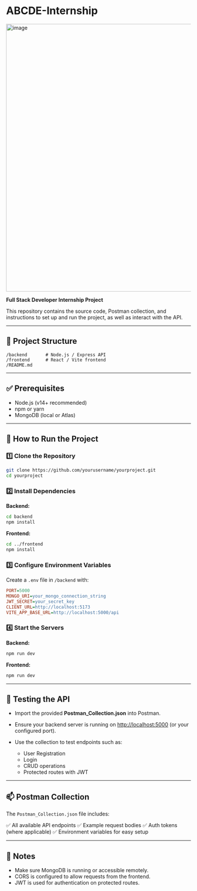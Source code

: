 

# ABCDE-Internship

<img width="808" height="731" alt="image" src="https://github.com/user-attachments/assets/841ed18e-b662-4949-8592-75bf6aca4093" />

**Full Stack Developer Internship Project**

This repository contains the source code, Postman collection, and instructions to set up and run the project, as well as interact with the API.

---

## 📂 Project Structure

```
/backend       # Node.js / Express API
/frontend      # React / Vite frontend
/README.md
```

---

## ✅ Prerequisites

* Node.js (v14+ recommended)
* npm or yarn
* MongoDB (local or Atlas)

---

## 🚀 How to Run the Project

### 1️⃣ Clone the Repository

```bash
git clone https://github.com/yourusername/yourproject.git
cd yourproject
```

### 2️⃣ Install Dependencies

**Backend:**

```bash
cd backend
npm install
```

**Frontend:**

```bash
cd ../frontend
npm install
```

### 3️⃣ Configure Environment Variables

Create a `.env` file in `/backend` with:

```ini
PORT=5000
MONGO_URI=your_mongo_connection_string
JWT_SECRET=your_secret_key
CLIENT_URL=http://localhost:5173
VITE_APP_BASE_URL=http://localhost:5000/api
```

### 4️⃣ Start the Servers

**Backend:**

```bash
npm run dev
```

**Frontend:**

```bash
npm run dev
```

---

## 🧪 Testing the API

* Import the provided **Postman\_Collection.json** into Postman.
* Ensure your backend server is running on [http://localhost:5000](http://localhost:5000) (or your configured port).
* Use the collection to test endpoints such as:

  * User Registration
  * Login
  * CRUD operations
  * Protected routes with JWT

---

## 📫 Postman Collection

The `Postman_Collection.json` file includes:

✅ All available API endpoints
✅ Example request bodies
✅ Auth tokens (where applicable)
✅ Environment variables for easy setup

---

## 📖 Notes

* Make sure MongoDB is running or accessible remotely.
* CORS is configured to allow requests from the frontend.
* JWT is used for authentication on protected routes.



